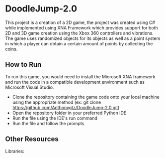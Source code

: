 # DoodleJump-2.0

This project is a creation of a 2D game, the project was created using C# while implemented using XNA Framework which provides support for both 2D and 3D game creation using the Xbox 360 controllers and vibrations. The game uses randomized objects for its objects as well as a point system in which a player can obtain a certain amount of points by collecting the coins.

## How to Run
To run this game, you would need to install the Microsoft XNA framework and run the code in a compatible development environment such as Microsoft Visual Studio.

 - Clone the repository containing the game code onto your local machine using the appropriate method (ex: git clone https://github.com/Anthonygtz/DoodleJump-2.0.git)
 - Open the repository folder in your preferred Python IDE
 - Run the file using the IDE's run command
 - Run the file and follow the prompts

## Other Resources
Libraries:
